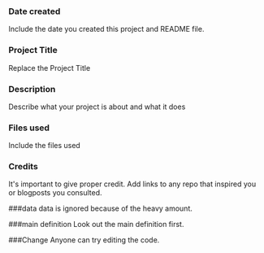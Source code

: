 ### Date created
Include the date you created this project and README file.

### Project Title
Replace the Project Title

### Description
Describe what your project is about and what it does

### Files used
Include the files used

### Credits
It's important to give proper credit. Add links to any repo that inspired you or blogposts you consulted.

###data
data is ignored because of the heavy amount.

###main definition
Look out the main definition first.

###Change
Anyone can try editing the code.